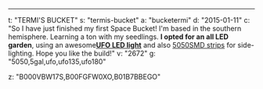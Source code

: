 ---
t: "TERMI'S BUCKET"
s: "termis-bucket"
a: "bucketermi"
d: "2015-01-11"
c: "So I have just finished my first Space Bucket! I'm based in the southern hemisphere. Learning a ton with my seedlings. <strong>I opted for an all LED garden</strong>, using an awesome<strong><a href='http://www.amazon.com/s/?_encoding=UTF8&camp=1789&creative=390957&field-keywords=135w%20ufo&linkCode=ur2&sprefix=135w%20ufo%2Caps&tag=spacbuck-20&url=search-alias%3Daps&linkId=VHCZCKQOE4OXX3C'>UFO LED light</a></strong> and also <a href='http://www.amazon.com/gp/product/B00BPIWY28/ref=as_li_ss_tl?ie=UTF8&amp;camp=1789&amp;creative=390957&amp;creativeASIN=B00BPIWY28&amp;linkCode=as2&amp;tag=spacbuck-20'>5050SMD strips</a> for side-lighting. Hope you like the build!"
v: "2672"
g: "5050,5gal,ufo,ufo135,ufo180"

z: "B000VBW17S,B00FGFW0XO,B01B7BBEGO"
